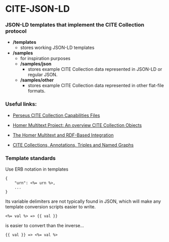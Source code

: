 CITE-JSON-LD
============

### JSON-LD templates that implement the CITE Collection protocol

* **/templates**
	* stores working JSON-LD templates
* **/samples**
	* for inspiration purposes
	* **/samples/json**
		* stores example CITE Collection data represented in JSON-LD or regular JSON.
	* **/samples/other**
		* stores example CITE Collection data represented in other flat-file formats.

### Useful links:

* [Perseus CITE Collection Capabilities Files](https://github.com/PerseusDL/cite_collections/tree/master/src/capabilities)

* [Homer Multitext Project: An overview CITE Collection Objects](http://www.homermultitext.org/hmt-doc/cite/)

* [The Homer Multitext and RDF-Based Integration](http://dlib.nyu.edu/awdl/isaw/isaw-papers/7/blackwell-smith/)

* [CITE Collections, Annotations, Triples and Named Graphs](http://folio.furman.edu/projects/cite/four_urls.html)

### Template standards
Use ERB notation in templates

	{
		"urn": <%= urn %>,
		...
	}

Its variable delimiters are not typically found in JSON,
which will make any template conversion scripts easier to write.

	<%= val %> => {{ val }}

is easier to convert than the inverse...

	{{ val }} => <%= val %>
